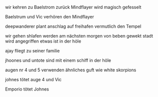 wir kehren zu Baelstrom zurück
Mindflayer wird magisch gefesselt

Baelstrum und Vic verhören den Mindflayer

deepwanderer plant anschlag auf freihafen
vermutlich den Tempel

wir gehen shlafen
werden am nächsten morgen von beben gewekt
stadt wird angegriffen
etwas ist in der höle

ajay fliegt zu seiner familie 

jhoones und untote sind mit einem schiff in der höle

augen nr 4 und 5  verwenden ähnliches guft wie white skorpions

johnes tötet auge 4 und Vic

Emporio tötet Johnes